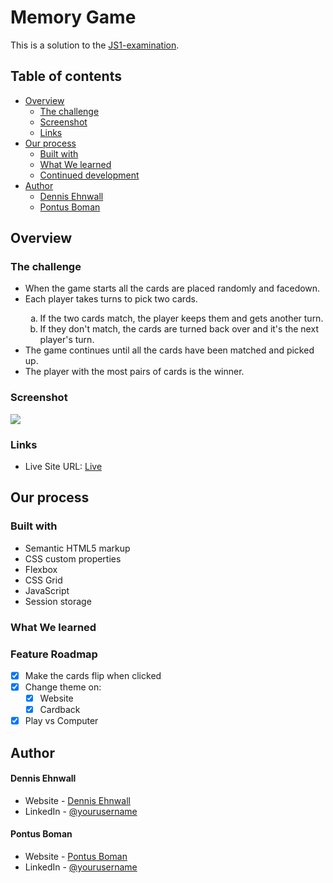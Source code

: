 # Memory Game

This is a solution to the [JS1-examination](https://github.com/fe22-kyh/js1-examiniation).

## Table of contents

-   [Overview](#overview)
    -   [The challenge](#the-challenge)
    -   [Screenshot](#screenshot)
    -   [Links](#links)
-   [Our process](#our-process)
    -   [Built with](#built-with)
    -   [What We learned](#what-we-learned)
    -   [Continued development](#continued-development)
-   [Author](#author)
    -   [Dennis Ehnwall](#dennis-ehnwall)
    -   [Pontus Boman](#pontus-boman)

## Overview

### The challenge

<ul>
    <li>When the game starts all the cards are placed randomly and facedown.</li>
    <li>Each player takes turns to pick two cards.</li>
    <ol type="a">
        <li>If the two cards match, the player keeps them and gets another turn.</li>
        <li>If they don't match, the cards are turned back over and it's the next player's turn.</li>
    </ol>
    <li>The game continues until all the cards have been matched and picked up.</li>
    <li>The player with the most pairs of cards is the winner.</li>
</ul>

### Screenshot

![](https://github.com/Ehnwall/Memory-Game/assets/143597703/bf28ae36-0977-47c9-bef0-7c8904108171)

### Links

-   Live Site URL: [Live](https://ehnwall.github.io/Memory-Game/)

## Our process

### Built with

-   Semantic HTML5 markup
-   CSS custom properties
-   Flexbox
-   CSS Grid
-   JavaScript
-   Session storage

### What We learned

### Feature Roadmap

-   [x] Make the cards flip when clicked
-   [x] Change theme on:
    -   [x] Website
    -   [x] Cardback
-   [x] Play vs Computer

## Author

#### Dennis Ehnwall

-   Website - [Dennis Ehnwall](https://www.your-site.com)
-   LinkedIn - [@yourusername](https://www.twitter.com/yourusername)

#### Pontus Boman

-   Website - [Pontus Boman](https://bomanstatic.github.io/)
-   LinkedIn - [@yourusername](https://www.twitter.com/yourusername)
